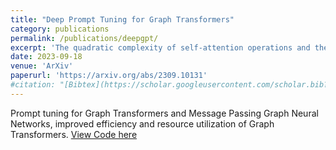 ```yaml
---
title: "Deep Prompt Tuning for Graph Transformers"
category: publications
permalink: /publications/deepgpt/
excerpt: 'The quadratic complexity of self-attention operations and the extensive layering in graph transformer architectures present challenges when applying them to graph based prediction tasks'
date: 2023-09-18
venue: 'ArXiv'
paperurl: 'https://arxiv.org/abs/2309.10131'
#citation: "[Bibtex](https://scholar.googleusercontent.com/scholar.bib?q=info:IEhQosxgVZYJ:scholar.google.com/&output=citation&scisdr=ClEwYZ4DEI3rjWJld2Q:AFWwaeYAAAAAZcFjb2TxOycuzGChtDgr_6jJBXk&scisig=AFWwaeYAAAAAZcFjb9lJrPog3gEN3yiY0c5qD7U&scisf=4&ct=citation&cd=-1&hl=en)" 
---
```

Prompt tuning for Graph Transformers and Message Passing Graph Neural Networks, improved efficiency and resource utilization of Graph Transformers.
[View Code here](https://github.com/rezashkv/DeepGPT)

